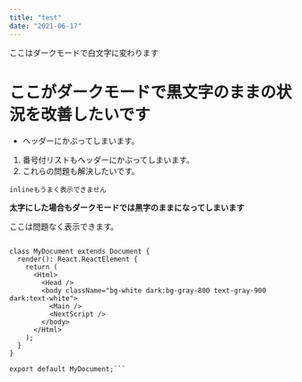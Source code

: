 ```yaml
---
title: "test"
date: "2021-06-17"
---
```



ここはダークモードで白文字に変わります

# ここがダークモードで黒文字のままの状況を改善したいです

- ヘッダーにかぶってしまいます。
1. 番号付リストもヘッダーにかぶってしまいます。
2. これらの問題も解決したいです。

`inlineもうまく表示できません`

**太字にした場合もダークモードでは黒字のままになってしまいます**


ここは問題なく表示できます。



```import Document, { Html, Head, Main, NextScript } from 'next/document';

class MyDocument extends Document {
  render(): React.ReactElement {
    return (
      <Html>
        <Head />
        <body className="bg-white dark:bg-gray-800 text-gray-900 dark:text-white">
          <Main />
          <NextScript />
        </body>
      </Html>
    );
  }
}

export default MyDocument;```

